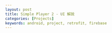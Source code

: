 ```yaml
---
layout: post
title: Simple Player 2 - UI 解說
categories: [Projects]
keywords: android, project, retrofit, firebase
---
```

